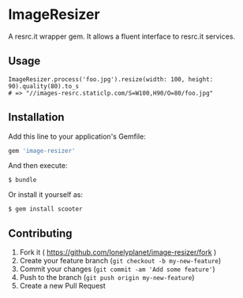 # ImageResizer

A resrc.it wrapper gem. It allows a fluent interface to resrc.it services.

## Usage

    ImageResizer.process('foo.jpg').resize(width: 100, height: 90).quality(80).to_s
    # => "//images-resrc.staticlp.com/S=W100,H90/O=80/foo.jpg"

## Installation

Add this line to your application's Gemfile:

```ruby
gem 'image-resizer'
```

And then execute:

    $ bundle

Or install it yourself as:

    $ gem install scooter

## Contributing

1. Fork it ( https://github.com/lonelyplanet/image-resizer/fork )
2. Create your feature branch (`git checkout -b my-new-feature`)
3. Commit your changes (`git commit -am 'Add some feature'`)
4. Push to the branch (`git push origin my-new-feature`)
5. Create a new Pull Request
